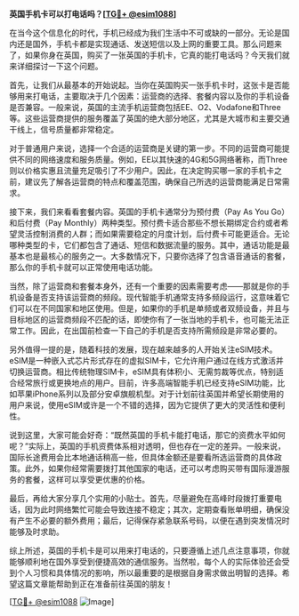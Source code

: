**英国手机卡可以打电话吗？[[TG💪+ @esim1088](https://t.me/s/esim1088)]**

在当今这个信息化的时代，手机已经成为我们生活中不可或缺的一部分。无论是国内还是国外，手机卡都是实现通话、发送短信以及上网的重要工具。那么问题来了，如果你身在英国，购买了一张英国的手机卡，它真的能打电话吗？今天我们就来详细探讨一下这个问题。

首先，让我们从最基本的开始说起。当你在英国购买一张手机卡时，这张卡是否能够用来打电话，主要取决于几个因素：运营商的选择、套餐内容以及你的手机设备是否兼容。一般来说，英国的主流手机运营商包括EE、O2、Vodafone和Three等。这些运营商提供的服务覆盖了英国的绝大部分地区，尤其是大城市和主要交通干线上，信号质量都非常稳定。

对于普通用户来说，选择一个合适的运营商是关键的第一步。不同的运营商可能提供不同的网络速度和服务质量。例如，EE以其快速的4G和5G网络著称，而Three则以价格实惠且流量充足吸引了不少用户。因此，在决定购买哪一家的手机卡之前，建议先了解各运营商的特点和覆盖范围，确保自己所选的运营商能满足日常需求。

接下来，我们来看看套餐内容。英国的手机卡通常分为预付费（Pay As You Go）和后付费（Pay Monthly）两种类型。预付费卡适合那些不想长期绑定合约或者希望灵活控制消费的人群；而如果需要稳定的月度计划，后付费卡可能更适合。无论哪种类型的卡，它们都包含了通话、短信和数据流量的服务。其中，通话功能是最基本也是最核心的服务之一。大多数情况下，只要你选择了包含语音通话的套餐，那么你的手机卡就可以正常使用电话功能。

当然，除了运营商和套餐本身外，还有一个重要的因素需要考虑——那就是你的手机设备是否支持该运营商的频段。现代智能手机通常支持多频段运行，这意味着它们可以在不同国家和地区使用。但是，如果你的手机是单频或者双频设备，并且与目标地区的运营商频段不匹配的话，即使你有了一张当地的手机卡，也可能无法正常工作。因此，在出国前检查一下自己的手机是否支持所需频段是非常必要的。

另外值得一提的是，随着科技的发展，现在越来越多的人开始关注eSIM技术。eSIM是一种嵌入式芯片形式存在的虚拟SIM卡，它允许用户通过在线方式激活并切换运营商。相比传统物理SIM卡，eSIM具有体积小、无需剪裁等优点，特别适合经常旅行或更换地点的用户。目前，许多高端智能手机已经支持eSIM功能，比如苹果iPhone系列以及部分安卓旗舰机型。对于计划前往英国并希望长期使用的用户来说，使用eSIM或许是一个不错的选择，因为它提供了更大的灵活性和便利性。

说到这里，大家可能会好奇：“既然英国的手机卡能打电话，那它的资费水平如何呢？”实际上，英国的手机资费体系相对透明，但也存在一定的差异。一般来说，国际长途费用会比本地通话稍高一些，但具体金额还是要看所选运营商的具体政策。此外，如果你经常需要拨打其他国家的电话，还可以考虑购买带有国际漫游服务的套餐，这样可以享受更优惠的价格。

最后，再给大家分享几个实用的小贴士。首先，尽量避免在高峰时段拨打重要电话，因为此时网络繁忙可能会导致连接不稳定；其次，定期查看账单明细，确保没有产生不必要的额外费用；最后，记得保存紧急联系号码，以便在遇到突发情况时能够及时求助。

综上所述，英国的手机卡是可以用来打电话的，只要遵循上述几点注意事项，你就能够顺利地在国外享受到便捷高效的通信服务。当然啦，每个人的实际体验还会受到个人习惯和具体情况的影响，所以最重要的是根据自身需求做出明智的选择。希望这篇文章能帮助到正在准备前往英国的朋友！

[[TG💪+ @esim1088](https://t.me/s/esim1088) ![Image](https://i.postimg.cc/4NQfJmqS/Snipaste-2025-05-13-00-14-12.png)]